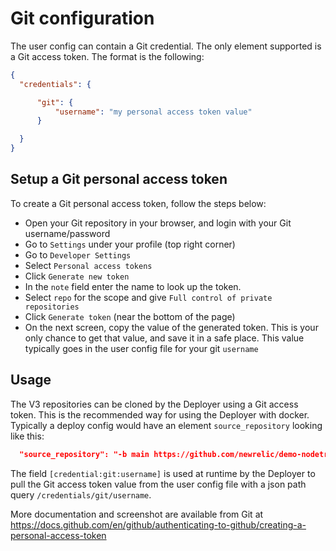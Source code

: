 # Git configuration

The user config can contain a Git credential. The only element supported is a Git access token. The format is the following:

```json
{
  "credentials": {

      "git": {
          "username": "my personal access token value"
      }

  }
}
```

## Setup a Git personal access token

To create a Git personal access token, follow the steps below:

* Open your Git repository in your browser, and login with your Git username/password
* Go to `Settings` under your profile (top right corner)
* Go to `Developer Settings`
* Select `Personal access tokens`
* Click `Generate new token`
* In the `note` field enter the name to look up the token. 
* Select `repo` for the scope and give `Full control of private repositories`
* Click `Generate token` (near the bottom of the page)
* On the next screen, copy the value of the generated token. This is your only chance to get that value, and save it in a safe place. This value typically goes in the user config file for your git `username`

## Usage

The V3 repositories can be cloned by the Deployer using a Git access token. This is the recommended way for using the Deployer with docker.
Typically a deploy config would have an element `source_repository` looking like this:
```json
  "source_repository": "-b main https://github.com/newrelic/demo-nodetron.git",
```

The field `[credential:git:username]` is used at runtime by the Deployer to pull the Git access token value from the user config file with a json path query `/credentials/git/username`.

More documentation and screenshot are available from  Git at https://docs.github.com/en/github/authenticating-to-github/creating-a-personal-access-token
